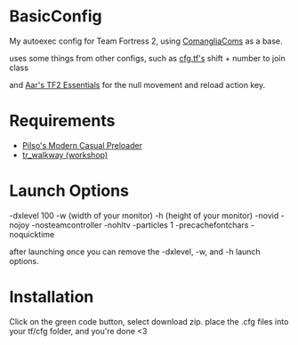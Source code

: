 # BasicConfig
My autoexec config for Team Fortress 2, using [ComangliaComs](https://github.com/Comanglia/ComangliaComs) as a base.

uses some things from other configs, such as [cfg.tf's](https://cfg.tf/) shift + number to join class 

and [Aar's TF2 Essentials](https://aarmastah.xyz/misc/tf2e/) for the null movement and reload action key.

# Requirements
- [Pilso's Modern Casual Preloader](https://gamebanana.com/wips/79779)
- [tr_walkway (workshop)](https://steamcommunity.com/sharedfiles/filedetails/?id=606778917)

# Launch Options
-dxlevel 100 -w (width of your monitor) -h (height of your monitor) -novid -nojoy -nosteamcontroller -nohltv -particles 1 -precachefontchars -noquicktime

after launching once you can remove the -dxlevel, -w, and -h launch options.

# Installation
Click on the green code button, select download zip.
place the .cfg files into your tf/cfg folder, and you're done <3
